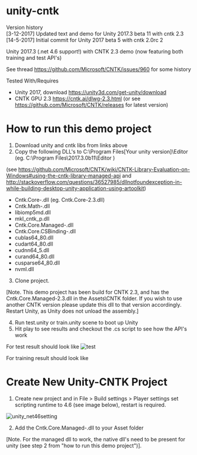 # unity-cntk

Version history  <br />
[3-12-2017] Updated text and demo for Unity 2017.3 beta 11 with cntk 2.3 <br />
[14-5-2017] Initial commit for Unity 2017 beta 5 with cntk 2.0rc 2 <br />

Unity 2017.3 (.net 4.6 support!) with CNTK 2.3 demo (now featuring both training and test API's)

See thread https://github.com/Microsoft/CNTK/issues/960 for some history 

Tested With/Requires
- Unity 2017, download https://unity3d.com/get-unity/download
- CNTK GPU 2.3 https://cntk.ai/dlwg-2.3.html (or see https://github.com/Microsoft/CNTK/releases for latest version)

# How to run this demo project
1) Download unity and cntk libs from links above
2) Copy the following DLL's to C:\Program Files\[Your unity version]\Editor    (eg. C:\Program Files\2017.3.0b11\Editor )

(see https://github.com/Microsoft/CNTK/wiki/CNTK-Library-Evaluation-on-Windows#using-the-cntk-library-managed-api 
and http://stackoverflow.com/questions/36527985/dllnotfoundexception-in-while-building-desktop-unity-application-using-artoolkit)

  - Cntk.Core-<VERSION>.dll (eg. Cntk.Core-2.3.dll)
  - Cntk.Math-<VERSION>.dll
  - libiomp5md.dll
  - mkl_cntk_p.dll
  - Cntk.Core.Managed-<VERSION>.dll
  - Cntk.Core.CSBinding-<VERSION>.dll
  - cublas64_80.dll
  - cudart64_80.dll
  - cudnn64_5.dll
  - curand64_80.dll
  - cusparse64_80.dll
  - nvml.dll
  
3) Clone project. 

[Note. This demo project has been build for CNTK 2.3, and has the Cntk.Core.Managed-2.3.dll in the Assets\CNTK folder. If you wish to use another CNTK version please update this dll to that version accordingly. Restart Unity, as Unity does not unload the assembly.]

4) Run test.unity or train.unity scene to boot up Unity
5) Hit play to see results and checkout the .cs script to see how the API's work

For test result should look like
![test](https://cloud.githubusercontent.com/assets/6376127/26030649/fb312fd4-3858-11e7-8e1d-947ac4d7e965.png)

For training result should look like



# Create New Unity-CNTK Project
1) Create new project and in File > Build settings > Player settings set scripting runtime to 4.6 (see image below), restart is required.

![unity_net46setting](https://user-images.githubusercontent.com/6376127/33528346-0ba4aeb2-d85f-11e7-81fa-9ed0d8113612.png)

2) Add the Cntk.Core.Managed-<VERSION>.dll to your Asset folder

[Note. For the managed dll to work, the native dll's need to be present for unity (see step 2 from "how to run this demo project")].
